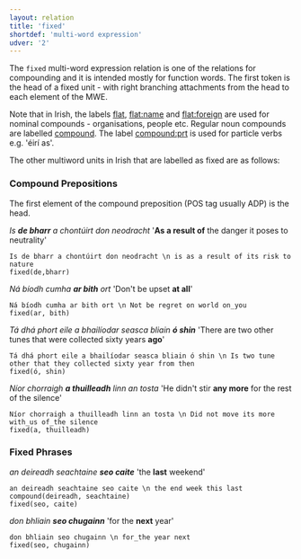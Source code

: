```yaml
---
layout: relation
title: 'fixed'
shortdef: 'multi-word expression'
udver: '2'
---
```


The `fixed` multi-word expression relation is one of the relations for compounding and it is intended mostly for function words.
The first token is the head of a fixed unit - with right branching attachments from the head to each element of the MWE.

Note that in Irish, the labels [flat](https://universaldependencies.org/ga/dep/flat.html), [flat:name](https://universaldependencies.org/ga/dep/flat:name.html) and [flat:foreign](https://universaldependencies.org/ga/dep/flat:foreign.html) are used for nominal compounds - organisations, people etc. Regular noun compounds are labelled [compound](https://universaldependencies.org/ga/dep/compound.html).
The label [compound:prt](https://universaldependencies.org/ga/dep/compound-prt.html) is used for particle verbs e.g. 'éirí as'.

The other multiword units in Irish that are labelled as fixed are as follows:

### Compound Prepositions
The first element of the compound preposition (POS tag usually ADP) is the head.

_Is <b>de bharr</b> a chontúirt don neodracht_ '<b>As a result of</b> the danger it poses to neutrality'

~~~ sdparse
Is de bharr a chontúirt don neodracht \n is as a result of its risk to nature
fixed(de,bharr)
~~~

_Ná bíodh cumha <b>ar bith</b> ort_ 'Don't be upset <b>at all</b>'

~~~ sdparse
Ná bíodh cumha ar bith ort \n Not be regret on world on_you
fixed(ar, bith)
~~~

_Tá dhá phort eile a bhailíodar seasca bliain <b>ó shin</b>_ 'There are two other tunes that were collected sixty years <b>ago</b>'

~~~ sdparse
Tá dhá phort eile a bhailíodar seasca bliain ó shin \n Is two tune other that they collected sixty year from then
fixed(ó, shin)
~~~

_Níor chorraigh <b>a thuilleadh</b> linn an tosta_ 'He didn't stir <b>any more</b> for the rest of the silence'

~~~ sdparse
Níor chorraigh a thuilleadh linn an tosta \n Did not move its more with_us of_the silence
fixed(a, thuilleadh)
~~~

### Fixed Phrases

_an deireadh seachtaine <b>seo caite</b>_ 'the <b>last</b> weekend'

~~~ sdparse
an deireadh seachtaine seo caite \n the end week this last
compound(deireadh, seachtaine)
fixed(seo, caite)
~~~

_don bhliain <b>seo chugainn</b>_ 'for the <b>next</b> year'

~~~ sdparse
don bhliain seo chugainn \n for_the year next
fixed(seo, chugainn)
~~~

